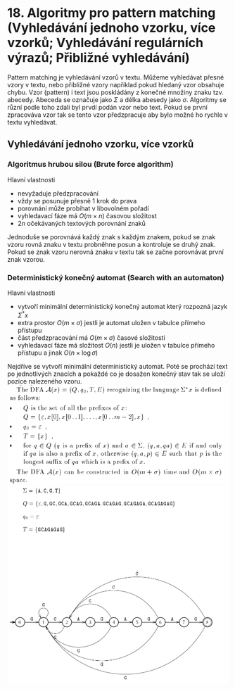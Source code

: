 # 18. Algoritmy pro pattern matching (Vyhledávání jednoho vzorku, více vzorků; Vyhledávání regulárních výrazů; Přibližné vyhledávání)
Pattern matching je vyhledávání vzorů v textu. Můžeme vyhledávat přesné vzory v textu, nebo přibližné vzory například pokud hledaný vzor obsahuje chybu.
Vzor (pattern) i text jsou poskládány z konečné množiny znaku tzv. abecedy. Abeceda se označuje jako $\Sigma$ a délka abesedy jako $\sigma$. Algoritmy se různí podle toho zdali byl prvdí podán vzor nebo text.
Pokud se první zpracováva vzor tak se tento vzor předzpracuje aby bylo možné ho rychle v textu vyhledávat.

## Vyhledávání jednoho vzorku, více vzorků

### Algoritmus hrubou silou (Brute force algorithm)
Hlavní vlastnosti
- nevyžaduje předzpracování
- vždy se posunuje přesně 1 krok do prava
- porovnání může probíhat v libovolném pořadí
- vyhledavací fáze má $O(m \times n)$ časovou složitost
- $2n$ očekávaných textových porovnání znaků

Jednoduše se porovnává každý znak s každým znakem, pokud se znak vzoru rovná znaku v textu probněhne posun a kontroluje se druhý znak. Pokud se znak vzoru nerovná znaku v textu tak se začne porovnávat první znak vzorou.

### Deterministický konečný automat (Search with an automaton)
Hlavní vlastnosti 
- vytvoří minimální deterministický konečný automat který rozpozná jazyk $\Sigma^* x$
- extra prostor $O(m \times \sigma)$ jestli je automat uložen v tabulce přímeho přístupu
- část předzpracování má $O(m \times \sigma)$ časové složitosti
- vyhledavací fáze má složitost $O(n)$ jestli je uložen v tabulce přímeho přístupu a jinak $O(n \times \log{\sigma})$

Nejdříve se vytvoří minimální deterministický automat. Poté se prochází text po jednotlivých znacích a pokaždé co je dosažen konečný stav tak se uloží pozice nalezeného vzoru.
![](../../../images/ad_18_1.png)
![](../../../images/ad_18_2.png)